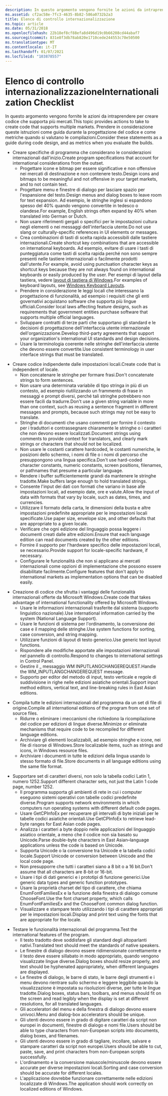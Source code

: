 ```yaml
---
description: In questo argomento vengono fornite le azioni da intraprendere per creare codice che supporta più mercati. Prendere in considerazione queste istruzioni come guida durante la progettazione del codice e come metriche quando si valutano le compilazioni.
ms.assetid: cf2ac58e-7fc3-4635-8b82-586a0732b2a3
title: Elenco di controllo internazionalizzazione
ms.topic: article
ms.date: 05/31/2018
ms.openlocfilehash: 22b18ef8cf88efa8d496d19c0b66208cd44abaf7
ms.sourcegitcommit: 831e8f3db78ab820e1710cede244553c70e50500
ms.translationtype: MT
ms.contentlocale: it-IT
ms.lasthandoff: 01/07/2021
ms.locfileid: "103878557"
---
```

# <a name="internationalization-checklist"></a><span data-ttu-id="7ce5a-104">Elenco di controllo internazionalizzazione</span><span class="sxs-lookup"><span data-stu-id="7ce5a-104">Internationalization Checklist</span></span>

<span data-ttu-id="7ce5a-105">In questo argomento vengono fornite le azioni da intraprendere per creare codice che supporta più mercati.</span><span class="sxs-lookup"><span data-stu-id="7ce5a-105">This topic provides actions to take to create code that supports multiple markets.</span></span> <span data-ttu-id="7ce5a-106">Prendere in considerazione queste istruzioni come guida durante la progettazione del codice e come metriche quando si valutano le compilazioni.</span><span class="sxs-lookup"><span data-stu-id="7ce5a-106">Consider these statements as a guide during code design, and as metrics when you evaluate the builds.</span></span>

-   <span data-ttu-id="7ce5a-107">Creare specifiche di programma che considerano le considerazioni internazionali dall'inizio.</span><span class="sxs-lookup"><span data-stu-id="7ce5a-107">Create program specifications that account for international considerations from the outset.</span></span>
    -   <span data-ttu-id="7ce5a-108">Progettare icone e bitmap per essere significative e non offensive nei mercati di destinazione e non contenere testo.</span><span class="sxs-lookup"><span data-stu-id="7ce5a-108">Design icons and bitmaps to be meaningful and not offensive in your target markets, and to not contain text.</span></span>
    -   <span data-ttu-id="7ce5a-109">Progettare menu e finestre di dialogo per lasciare spazio per l'espansione del testo.</span><span class="sxs-lookup"><span data-stu-id="7ce5a-109">Design menus and dialog boxes to leave room for text expansion.</span></span> <span data-ttu-id="7ce5a-110">Ad esempio, le stringhe inglesi si espandono spesso del 40% quando vengono convertite in tedesco o olandese.</span><span class="sxs-lookup"><span data-stu-id="7ce5a-110">For example, English strings often expand by 40% when translated into German or Dutch.</span></span>
    -   <span data-ttu-id="7ce5a-111">Non usare riferimenti gergali o specifici per le impostazioni cultura negli elementi o nei messaggi dell'interfaccia utente.</span><span class="sxs-lookup"><span data-stu-id="7ce5a-111">Do not use slang or culturally-specific references in UI elements or messages.</span></span>
    -   <span data-ttu-id="7ce5a-112">Crea combinazioni di tasti di scelta rapida accessibili dalle tastiere internazionali.</span><span class="sxs-lookup"><span data-stu-id="7ce5a-112">Create shortcut key combinations that are accessible on international keyboards.</span></span> <span data-ttu-id="7ce5a-113">Ad esempio, evitare di usare i tasti di punteggiatura come tasti di scelta rapida perché non sono sempre presenti nelle tastiere internazionali o facilmente prodotti dall'utente.</span><span class="sxs-lookup"><span data-stu-id="7ce5a-113">For example, avoid using punctuation character keys as shortcut keys because they are not always found on international keyboards or easily produced by the user.</span></span> <span data-ttu-id="7ce5a-114">Per esempi di layout della tastiera, vedere [layout di tastiera di Windows](https://msdn.microsoft.com/goglobal/bb964651.aspx).</span><span class="sxs-lookup"><span data-stu-id="7ce5a-114">For examples of keyboard layouts, see [Windows Keyboard Layouts](https://msdn.microsoft.com/goglobal/bb964651.aspx).</span></span>
    -   <span data-ttu-id="7ce5a-115">Prendere in considerazione le leggi locali che interessano la progettazione di funzionalità, ad esempio i requisiti che gli enti governativi acquistano software che supporta più lingue ufficiali.</span><span class="sxs-lookup"><span data-stu-id="7ce5a-115">Consider local laws affecting feature designs, such as requirements that government entities purchase software that supports multiple official languages.</span></span>
    -   <span data-ttu-id="7ce5a-116">Sviluppare contratti di terze parti che supportano gli standard e le decisioni di progettazione dell'interfaccia utente internazionale dell'organizzazione.</span><span class="sxs-lookup"><span data-stu-id="7ce5a-116">Develop third-party agreements that support your organization's international UI standards and design decisions.</span></span>
    -   <span data-ttu-id="7ce5a-117">Usare la terminologia coerente nelle stringhe dell'interfaccia utente che devono essere convertite.</span><span class="sxs-lookup"><span data-stu-id="7ce5a-117">Use consistent terminology in user interface strings that must be translated.</span></span>

<!-- -->

-   <span data-ttu-id="7ce5a-118">Creare codice indipendente dalle impostazioni locali.</span><span class="sxs-lookup"><span data-stu-id="7ce5a-118">Create code that is independent of locale.</span></span>
    -   <span data-ttu-id="7ce5a-119">Non concatenare le stringhe per formare frasi.</span><span class="sxs-lookup"><span data-stu-id="7ce5a-119">Don't concatenate strings to form sentences.</span></span>
    -   <span data-ttu-id="7ce5a-120">Non usare una determinata variabile di tipo stringa in più di un contesto, ad esempio riutilizzando un frammento di frase in messaggi e prompt diversi, perché tali stringhe potrebbero non essere facili da tradurre.</span><span class="sxs-lookup"><span data-stu-id="7ce5a-120">Don't use a given string variable in more than one context, such as reusing a sentence fragment in different messages and prompts, because such strings may not be easy to translate.</span></span>
    -   <span data-ttu-id="7ce5a-121">Stringhe di documenti che usano commenti per fornire il contesto per i traduttori e contrassegnare chiaramente le stringhe o i caratteri che non devono essere localizzati.</span><span class="sxs-lookup"><span data-stu-id="7ce5a-121">Document strings using comments to provide context for translators, and clearly mark strings or characters that should not be localized.</span></span>
    -   <span data-ttu-id="7ce5a-122">Non usare le costanti carattere hardcoded, le costanti numeriche, le posizioni dello schermo, i nomi di file o i nomi di percorso che presuppongono una lingua specifica.</span><span class="sxs-lookup"><span data-stu-id="7ce5a-122">Don't use hard-coded character constants, numeric constants, screen positions, filenames, or pathnames that presume a particular language.</span></span>
    -   <span data-ttu-id="7ce5a-123">Rendere i buffer sufficientemente grandi da mantenere le stringhe tradotte.</span><span class="sxs-lookup"><span data-stu-id="7ce5a-123">Make buffers large enough to hold translated strings.</span></span>
    -   <span data-ttu-id="7ce5a-124">Consente l'input dei dati con formati che variano in base alle impostazioni locali, ad esempio date, ore e valute.</span><span class="sxs-lookup"><span data-stu-id="7ce5a-124">Allow the input of data with formats that vary by locale, such as dates, times, and currencies.</span></span>
    -   <span data-ttu-id="7ce5a-125">Utilizzare il formato della carta, le dimensioni della busta e altre impostazioni predefinite appropriate per le impostazioni locali specificate.</span><span class="sxs-lookup"><span data-stu-id="7ce5a-125">Use paper size, envelope size, and other defaults that are appropriate to a given locale.</span></span>
    -   <span data-ttu-id="7ce5a-126">Verificare che ogni edizione del linguaggio possa leggere i documenti creati dalle altre edizioni.</span><span class="sxs-lookup"><span data-stu-id="7ce5a-126">Ensure that each language edition can read documents created by the other editions.</span></span>
    -   <span data-ttu-id="7ce5a-127">Fornire il supporto per l'hardware specifico delle impostazioni locali, se necessario.</span><span class="sxs-lookup"><span data-stu-id="7ce5a-127">Provide support for locale-specific hardware, if necessary.</span></span>
    -   <span data-ttu-id="7ce5a-128">Configurare le funzionalità che non si applicano ai mercati internazionali come opzioni di implementazione che possono essere disabilitate facilmente.</span><span class="sxs-lookup"><span data-stu-id="7ce5a-128">Configure features that don't apply to international markets as implementation options that can be disabled easily.</span></span>

<!-- -->

-   <span data-ttu-id="7ce5a-129">Creazione di codice che sfrutta i vantaggi delle funzionalità internazionali offerte da Microsoft Windows.</span><span class="sxs-lookup"><span data-stu-id="7ce5a-129">Create code that takes advantage of international functionality offered by Microsoft Windows.</span></span>
    -   <span data-ttu-id="7ce5a-130">Usare le informazioni internazionali trasferite dal sistema (supporto linguistico nazionale).</span><span class="sxs-lookup"><span data-stu-id="7ce5a-130">Use international information carried by the system (National Language Support).</span></span>
    -   <span data-ttu-id="7ce5a-131">Usare le funzioni di sistema per l'ordinamento, la conversione dei case e il mapping delle stringhe.</span><span class="sxs-lookup"><span data-stu-id="7ce5a-131">Use system functions for sorting, case conversion, and string mapping.</span></span>
    -   <span data-ttu-id="7ce5a-132">Utilizzare funzioni di layout di testo generico.</span><span class="sxs-lookup"><span data-stu-id="7ce5a-132">Use generic text layout functions.</span></span>
    -   <span data-ttu-id="7ce5a-133">Rispondere alle modifiche apportate alle impostazioni internazionali nel pannello di controllo.</span><span class="sxs-lookup"><span data-stu-id="7ce5a-133">Respond to changes to international settings in Control Panel.</span></span>
    -   <span data-ttu-id="7ce5a-134">Gestire il \_ messaggio WM INPUTLANGCHANGEREQUEST.</span><span class="sxs-lookup"><span data-stu-id="7ce5a-134">Handle the WM\_INPUTLANGCHANGEREQUEST message.</span></span>
    -   <span data-ttu-id="7ce5a-135">Supporto per editor del metodo di input, testo verticale e regole di suddivisione in righe nelle edizioni asiatiche orientali.</span><span class="sxs-lookup"><span data-stu-id="7ce5a-135">Support input method editors, vertical text, and line-breaking rules in East Asian editions.</span></span>

<!-- -->

-   <span data-ttu-id="7ce5a-136">Compila tutte le edizioni internazionali del programma da un set di file di origine.</span><span class="sxs-lookup"><span data-stu-id="7ce5a-136">Compile all international editions of the program from one set of source files.</span></span>
    -   <span data-ttu-id="7ce5a-137">Ridurre o eliminare i meccanismi che richiedono la ricompilazione del codice per edizioni di lingue diverse.</span><span class="sxs-lookup"><span data-stu-id="7ce5a-137">Minimize or eliminate mechanisms that require code to be recompiled for different language editions.</span></span>
    -   <span data-ttu-id="7ce5a-138">Archiviare gli elementi localizzabili, ad esempio stringhe e icone, nei file di risorse di Windows.</span><span class="sxs-lookup"><span data-stu-id="7ce5a-138">Store localizable items, such as strings and icons, in Windows resource files.</span></span>
    -   <span data-ttu-id="7ce5a-139">Archiviare i documenti in tutte le edizioni della lingua usando lo stesso formato di file.</span><span class="sxs-lookup"><span data-stu-id="7ce5a-139">Store documents in all language editions using the same file format.</span></span>

<!-- -->

-   <span data-ttu-id="7ce5a-140">Supportare set di caratteri diversi, non solo la tabella codici Latin 1, numero 1252.</span><span class="sxs-lookup"><span data-stu-id="7ce5a-140">Support different character sets, not just the Latin 1 code page, number 1252.</span></span>
    -   <span data-ttu-id="7ce5a-141">Il programma supporta gli ambienti di rete in cui i computer eseguono sistemi operativi con tabelle codici predefinite diverse.</span><span class="sxs-lookup"><span data-stu-id="7ce5a-141">Program supports network environments in which computers run operating systems with different default code pages.</span></span>
    -   <span data-ttu-id="7ce5a-142">Usare GetCPInfoEx per recuperare gli intervalli di byte iniziali per le tabelle codici asiatiche orientali.</span><span class="sxs-lookup"><span data-stu-id="7ce5a-142">Use GetCPInfoEx to retrieve lead-byte ranges for East Asian code pages.</span></span>
    -   <span data-ttu-id="7ce5a-143">Analizza i caratteri a byte doppio nelle applicazioni del linguaggio asiatico orientale, a meno che il codice non sia basato su Unicode.</span><span class="sxs-lookup"><span data-stu-id="7ce5a-143">Parse double-byte characters in East Asian–language applications unless the code is based on Unicode.</span></span>
    -   <span data-ttu-id="7ce5a-144">Supporta Unicode o la conversione tra Unicode e la tabella codici locale.</span><span class="sxs-lookup"><span data-stu-id="7ce5a-144">Support Unicode or conversion between Unicode and the local code page.</span></span>
    -   <span data-ttu-id="7ce5a-145">Non presupporre che tutti i caratteri siano a 8 bit o a 16 bit.</span><span class="sxs-lookup"><span data-stu-id="7ce5a-145">Don't assume that all characters are 8-bit or 16-bit.</span></span>
    -   <span data-ttu-id="7ce5a-146">Usare i tipi di dati generici e i prototipi di funzione generici.</span><span class="sxs-lookup"><span data-stu-id="7ce5a-146">Use generic data types and generic function prototypes.</span></span>
    -   <span data-ttu-id="7ce5a-147">Usare la proprietà charset del tipo di carattere, che chiama EnumFontFamiliesEx e la funzione della finestra di dialogo comune ChooseFont.</span><span class="sxs-lookup"><span data-stu-id="7ce5a-147">Use the font charset property, which calls EnumFontFamiliesEx and the ChooseFont common dialog function.</span></span>
    -   <span data-ttu-id="7ce5a-148">Visualizzare e stampare testo utilizzando i tipi di carattere appropriati per le impostazioni locali.</span><span class="sxs-lookup"><span data-stu-id="7ce5a-148">Display and print text using the fonts that are appropriate for the locale.</span></span>

<!-- -->

-   <span data-ttu-id="7ce5a-149">Testare le funzionalità internazionali del programma.</span><span class="sxs-lookup"><span data-stu-id="7ce5a-149">Test the international features of the program.</span></span>
    -   <span data-ttu-id="7ce5a-150">Il testo tradotto deve soddisfare gli standard degli altoparlanti nativi.</span><span class="sxs-lookup"><span data-stu-id="7ce5a-150">Translated text should meet the standards of native speakers.</span></span>
    -   <span data-ttu-id="7ce5a-151">Le finestre di dialogo devono essere ridimensionate correttamente e il testo deve essere sillabato in modo appropriato, quando vengono visualizzate lingue diverse.</span><span class="sxs-lookup"><span data-stu-id="7ce5a-151">Dialog boxes should resize properly, and text should be hyphenated appropriately, when different languages are displayed.</span></span>
    -   <span data-ttu-id="7ce5a-152">Le finestre di dialogo, le barre di stato, le barre degli strumenti e i menu devono rientrare sullo schermo e leggere leggibile quando la visualizzazione è impostata su risoluzioni diverse, per tutte le lingue tradotte.</span><span class="sxs-lookup"><span data-stu-id="7ce5a-152">Dialog boxes, status bars, toolbars, and menus should fit on the screen and read legibly when the display is set at different resolutions, for all translated languages.</span></span>
    -   <span data-ttu-id="7ce5a-153">Gli acceleratori del menu e della finestra di dialogo devono essere univoci.</span><span class="sxs-lookup"><span data-stu-id="7ce5a-153">Menu and dialog-box accelerators should be unique.</span></span>
    -   <span data-ttu-id="7ce5a-154">Gli utenti devono essere in grado di digitare caratteri da script non europei in documenti, finestre di dialogo e nomi file.</span><span class="sxs-lookup"><span data-stu-id="7ce5a-154">Users should be able to type characters from non-European scripts into documents, dialog boxes, and filenames.</span></span>
    -   <span data-ttu-id="7ce5a-155">Gli utenti devono essere in grado di tagliare, incollare, salvare e stampare caratteri da script non europei.</span><span class="sxs-lookup"><span data-stu-id="7ce5a-155">Users should be able to cut, paste, save, and print characters from non-European scripts successfully.</span></span>
    -   <span data-ttu-id="7ce5a-156">L'ordinamento e la conversione maiuscole/minuscole devono essere accurate per diverse impostazioni locali.</span><span class="sxs-lookup"><span data-stu-id="7ce5a-156">Sorting and case conversion should be accurate for different locales.</span></span>
    -   <span data-ttu-id="7ce5a-157">L'applicazione dovrebbe funzionare correttamente nelle edizioni localizzate di Windows.</span><span class="sxs-lookup"><span data-stu-id="7ce5a-157">The application should work correctly on localized editions of Windows.</span></span>

 

 



